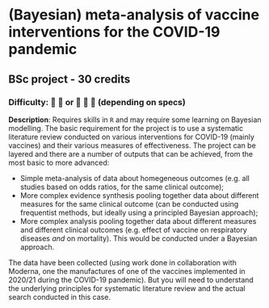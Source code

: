 # (Bayesian) meta-analysis of vaccine interventions for the COVID-19 pandemic 
## BSc project - 30 credits
### Difficulty: :grimacing: :grimacing: or :grimacing: :grimacing: :grimacing: (depending on specs)

**Description**: Requires skills in `R` and may require some learning on Bayesian modelling. The basic requirement for the project is to use a systematic literature review conducted on various interventions for COVID-19 (mainly vaccines) and their various measures of effectiveness. The project can be layered and there are a number of outputs that can be achieved, from the most basic to more advanced:

- Simple meta-analysis of data about homegeneous outcomes (e.g. all studies based on odds ratios, for the same clinical outcome);
- More complex evidence synthesis pooling together data about different measures for the same clinical outcome (can be conducted using frequentist methods, but ideally using a principled Bayesian approach);
- More complex analysis pooling together data about different measures and different clinical outcomes (e.g. effect of vaccine on respiratory diseases *and* on mortality). This would be conducted under a Bayesian approach.

The data have been collected (using work done in collaboration with Moderna, one  the manufactures of one of the vaccines implemented in 2020/21 during the COVID-19 pandemic). But you will need to understand the underlying principles for systematic literature review and the actual search conducted in this case.
